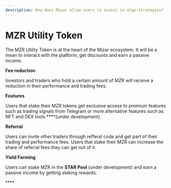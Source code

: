 ```yaml
---
description: How does Mizar allow users to invest in algo-strategies?
---
```


# MZR Utility Token

The MZR Utility Token is at the heart of the Mizar ecosystem. It will be a mean to interact with the platform, get discounts and earn a passive income.

**Fee reduction**

Investors and traders who hold a certain amount of MZR will receive a reduction in their performance and trading fees.

**Features**

Users that stake their MZR tokens get exclusive access to premium features such as trading signals from Telegram or more alternative features such as NFT and DEX tools ****\(under development\).

**Referral**

Users can invite other traders through refferal code and get part of their trading and performance fees. Users that stake their MZR can increase the share of referral fees they can get out of it.

**Yield Farming**

Users can stake MZR in the **STAR Pool** \(under development\) and earn a passive income by getting staking rewards.

\*\*\*\*



